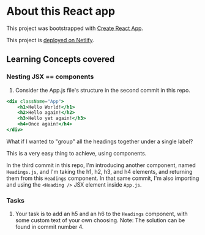 # About this React app

This project was bootstrapped with [Create React App](https://github.com/facebook/create-react-app).

This project is [deployed on Netlify](https://boisterous-panda-9f29a0.netlify.app/).

## Learning Concepts covered

### Nesting JSX == components

1. Consider the App.js file's structure in the second commit in this repo.
```jsx
<div className="App">
    <h1>Hello World!</h1>
    <h2>Hello again!</h2>
    <h3>Hello yet again!</h3>
    <h4>Once again!</h4>
</div>
```

What if I wanted to "group" all the headings together under a single label?

This is a very easy thing to achieve, using components.

In the third commit in this repo, I'm introducing another component, named `Headings.js`, and I'm taking the h1, h2, h3, and h4 elements, and returning them from this `Headings` component. In that same commit, I'm also importing and using the `<Heading />` JSX element inside `App.js`.

### Tasks

1. Your task is to add an h5 and an h6 to the `Headings` component, with some custom text of your own choosing. Note: The solution can be found in commit number 4.
